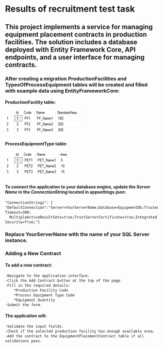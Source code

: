 # Results of recruitment test task
## This project implements a service for managing equipment placement contracts in production facilities. The solution includes a database deployed with Entity Framework Core, API endpoints, and a user interface for managing contracts.
### After creating a migration ProductionFacilities and TypesOfProcessEquipment tables will be created and filled with example data using EntityFrameworkCore:
#### ProductionFacility table:
![Reference Image](/Screenshots/ProductionFacilityTable.PNG)

#### ProcessEquipmentType table:
![Reference Image](/Screenshots/ProcessEquipmentTypeTable.PNG)

#### To connect the application to your database engine, update the *Server Name* in the *ConnectionString* located in appsettings.json:

    "ConnectionStrings": {
    "DefaultConnection":"Server=YourServerName;Database=EquipmentDb;Trusted_Connection=True;Command Timeout=300;
      MultipleActiveResultSets=true;TrustServerCertificate=true;Integrated Security=True;"}

### Replace YourServerName with the name of your SQL Server instance.

### Adding a New Contract
#### To add a new contract:

    -Navigate to the application interface.
    -Click the Add Contract button at the top of the page.
    -Fill in the required details:
        *Production Facility Code
        *Process Equipment Type Code
        *Equipment Quantity
    -Submit the form.

#### The application will:

    -Validate the input fields.
    -Check if the selected production facility has enough available area.
    -Add the contract to the EquipmentPlacementContract table if all validations pass.